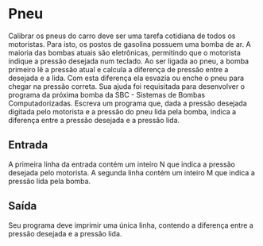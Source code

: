 # Pneu
Calibrar os pneus do carro deve ser uma tarefa cotidiana de todos os motoristas. Para isto, os postos de gasolina possuem uma bomba de ar. A maioria das bombas atuais são eletrônicas, permitindo que o motorista indique a pressão desejada num teclado. Ao ser ligada ao pneu, a bomba primeiro lê a pressão atual e calcula a diferença de pressão entre a desejada e a lida. Com esta diferença ela esvazia ou enche o pneu para chegar na pressão correta. Sua ajuda foi requisitada para desenvolver o programa da próxima bomba da SBC - Sistemas de Bombas Computadorizadas. Escreva um programa que, dada a pressão desejada digitada pelo motorista e a pressão do pneu lida pela bomba, indica a diferença entre a pressão desejada e a pressão lida.

## Entrada
A primeira linha da entrada contém um inteiro N que indica a pressão desejada pelo motorista. A segunda linha contém um inteiro M que indica a pressão lida pela bomba.

## Saída
Seu programa deve imprimir uma única linha, contendo a diferença entre a pressão desejada e a pressão lida.
